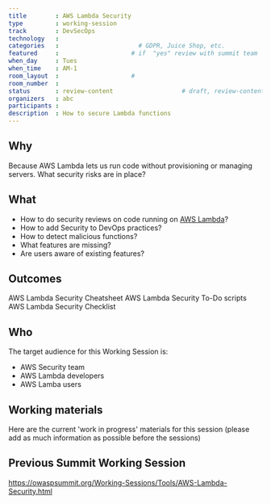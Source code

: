```yaml
---
title        : AWS Lambda Security
type         : working-session
track        : DevSecOps
technology   :
categories   :                      # GDPR, Juice Shop, etc.
featured     :                    # if  "yes" review with summit team
when_day     : Tues
when_time    : AM-1
room_layout  :                    #
room_number  :
status       : review-content                   # draft, review-content, done
organizers   : abc
participants :
description  : How to secure Lambda functions
---
```


## Why

Because AWS Lambda lets us run code without provisioning or managing servers. What security risks are in place?

## What

 - How to do security reviews on code running on [AWS Lambda](https://aws.amazon.com/lambda)?
 - How to add Security to DevOps practices?
 - How to detect malicious functions?
 - What features are missing?
 - Are users aware of existing features?

## Outcomes

AWS Lambda Security Cheatsheet
AWS Lambda Security To-Do scripts
AWS Lambda Security Checklist

## Who

The target audience for this Working Session is:

- AWS Security team
- AWS Lambda developers
- AWS Lamba users

## Working materials

Here are the current 'work in progress' materials for this session (please add as much information as possible before the sessions)

## Previous Summit Working Session

https://owaspsummit.org/Working-Sessions/Tools/AWS-Lambda-Security.html
